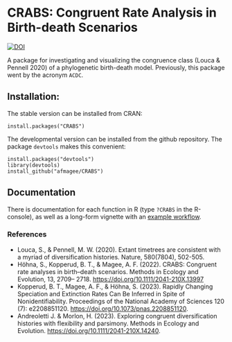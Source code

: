 # CRABS: Congruent Rate Analysis in Birth-death Scenarios

[![DOI](https://zenodo.org/badge/DOI/10.5281/zenodo.7079514.svg)](https://doi.org/10.5281/zenodo.7079514)

A package for investigating and visualizing the congruence class (Louca & Pennell 2020) of a phylogenetic birth-death model. Previously, this package went by the acronym `ACDC`.

## Installation:

The stable version can be installed from CRAN:

    install.packages("CRABS")

The developmental version can be installed from the github repository. The package `devtools` makes this convenient:

    install.packages("devtools")
    library(devtools)
    install_github("afmagee/CRABS")

## Documentation

There is documentation for each function in R (type `?CRABS` in the R-console), as well as a long-form vignette with an [example workflow](https://afmagee.github.io/CRABS/).

### References
* Louca, S., & Pennell, M. W. (2020). Extant timetrees are consistent with a myriad of diversification histories. Nature, 580(7804), 502-505.
* Höhna, S., Kopperud, B. T., & Magee, A. F. (2022). CRABS: Congruent rate analyses in birth–death scenarios. Methods in Ecology and Evolution, 13, 2709– 2718. https://doi.org/10.1111/2041-210X.13997
* Kopperud, B. T., Magee, A. F., & Höhna, S. (2023). Rapidly Changing Speciation and Extinction Rates Can Be Inferred in Spite of Nonidentifiability. Proceedings of the National Academy of Sciences 120 (7): e2208851120. https://doi.org/10.1073/pnas.2208851120.
* Andreoletti J. & Morlon, H. (2023). Exploring congruent diversification histories with flexibility and parsimony. Methods in Ecology and Evolution. https://doi.org/10.1111/2041-210X.14240.
